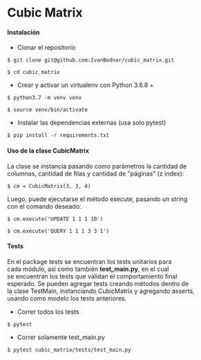 # Cubic Matrix

#### **Instalación**
- Clonar el repositorio

`
$ git clone git@github.com:IvanBodnar/cubic_matrix.git
`

`
$ cd cubic_matrix
`

- Crear y activar un virtualenv con Python 3.6.8 +

`
$ python3.7 -m venv venv
`

`
$ source venv/bin/activate
`

- Instalar las dependencias externas (usa solo pytest)

`
$ pip install -r requirements.txt
`

#### Uso de la clase CubicMatrix
La clase se instancia pasando como parámetros la cantidad de  
columnas, cantidad de filas y cantidad de "páginas" (z index):

`
$ cm = CubicMatrix(3, 3, 4)
`

Luego, puede ejecutarse el método execute, pasando un string  
con el comando deseado:

`
$ cm.execute('UPDATE 1 1 1 10')
`

`
$ cm.execute('QUERY 1 1 1 3 3 1')
`

#### **Tests**
En el package tests se encuentran los tests unitarios para  
cada módulo, así como también **test_main.py**, en el cual  
se encuentran los tests que validan el comportamiento final  
esperado. Se pueden agregar tests creando métodos dentro de  
la clase TestMain, instanciando CubicMatrix y agregando asserts,  
usando como modelo los tests anteriores.
- Correr todos los tests

`
$ pytest
`

- Correr solamente test_main.py

`
$ pytest cubic_matrix/tests/test_main.py
`